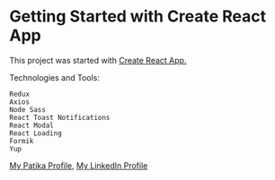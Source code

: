 # Getting Started with Create React App
This project was started with [Create React App.](https://github.com/facebook/create-react-app)

Technologies and Tools:
```
Redux
Axios
Node Sass
React Toast Notifications
React Modal
React Loading
Formik 
Yup
```

[My Patika Profile](https://app.patika.dev/ebrutezel),
[My LinkedIn Profile](https://www.linkedin.com/in/ebru-tezel-a70298105/)
